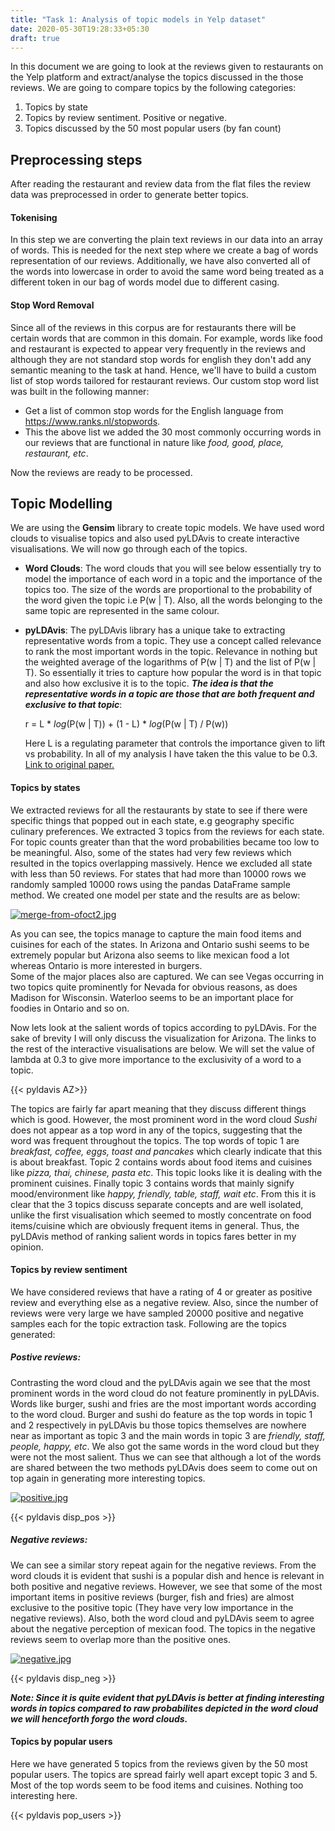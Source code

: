 ```yaml
---
title: "Task 1: Analysis of topic models in Yelp dataset"
date: 2020-05-30T19:28:33+05:30
draft: true
---
```


In this document we are going to look at the reviews given to restaurants on the Yelp platform and extract/analyse the topics discussed in the those reviews. We are going to compare topics by the following categories:
1. Topics by state
2. Topics by review sentiment. Positive or negative.
3. Topics discussed by the 50 most popular users (by fan count)

## Preprocessing steps

After reading the restaurant and review data from the flat files the review data was preprocessed in order to generate better topics.

#### Tokenising

In this step we are converting the plain text reviews in our data into an array of words. This is needed for the next step where we create a bag of words representation of our reviews. Additionally, we have also converted all of the words into lowercase in order to avoid the same word being treated as a different token in our bag of words model due to different casing.

#### Stop Word Removal

Since all of the reviews in this corpus are for restaurants there will be certain words that are common in this domain. For example, words like food and restaurant is expected to appear very frequently in the reviews and although they are not standard stop words for english they don't add any semantic meaning to the task at hand. Hence, we'll have to build a custom list of stop words tailored for restaurant reviews. Our custom stop word list was built in the following manner:

  * Get a list of common stop words for the English language from https://www.ranks.nl/stopwords.
  * This the above list we added the 30 most commonly occurring words in our reviews that are functional in nature like _food, good, place, restaurant, etc_.

Now the reviews are ready to be processed.

## Topic Modelling

We are using the __Gensim__ library to create topic models. We have used word clouds to visualise topics and also used pyLDAvis to create interactive visualisations. We will now go through each of the topics.

* __Word Clouds__: The word clouds that you will see below essentially try to model the importance of each word in a topic and the importance of the topics too. The size of the words are proportional to the probability of the word given the topic i.e P(w \| T). Also, all the words belonging to the same topic are represented in the same colour.

* __pyLDAvis__: The pyLDAvis library has a unique take to extracting representative words from a topic. They use a concept called relevance to rank the most important words in the topic. Relevance in nothing but the weighted average of the logarithms of P(w \| T) and the list of P(w \| T). So essentially it tries to capture how popular the word is in that topic and also how exclusive it is to the topic. ___The idea is that the representative words in a topic are those that are both frequent and exclusive to that topic___:

  r = L * _log_(P(w | T)) + (1 - L) * _log_(P(w | T) / P(w))

  Here L is a regulating parameter that controls the importance given to lift vs probability. In all of my analysis I have taken the this value to be 0.3. [Link to original paper.](http://nlp.stanford.edu/events/illvi2014/papersievert-illvi2014.pdf)

#### Topics by states

We extracted reviews for all the restaurants by state to see if there were specific things that popped out in each state, e.g geography specific culinary preferences. We extracted 3 topics from the reviews for each state. For topic counts greater than that the word probabilities became too low to be meaningful. Also, some of the states had very few reviews which resulted in the topics overlapping massively. Hence we excluded all state with less than 50 reviews. For states that had more than 10000 rows we randomly sampled 10000 rows using the pandas DataFrame sample method. We created one model per state and the results are as below:

[![merge-from-ofoct2.jpg](https://i.postimg.cc/J0jJbXVw/merge-from-ofoct2.jpg)](https://postimg.cc/2L8VYVST)

As you can see, the topics manage to capture the main food items and cuisines for each of the states. In Arizona and Ontario sushi seems to be extremely popular but Arizona also seems to like mexican food a lot whereas Ontario is more interested in burgers.   
Some of the major places also are captured. We can see Vegas occurring in two topics quite prominently for Nevada for obvious reasons, as does Madison for Wisconsin. Waterloo seems to be an important place for foodies in Ontario and so on.

Now lets look at the salient words of topics according to pyLDAvis. For the sake of brevity I will only discuss the visualization for Arizona. The links to the rest of the interactive visualisations are below. We will set the value of lambda at 0.3 to give more importance to the exclusivity of a word to a topic.

{{< pyldavis AZ>}}

The topics are fairly far apart meaning that they discuss different things which is good. However, the most prominent word in the word cloud _Sushi_ does not appear as a top word in any of the topics, suggesting that the word was frequent throughout the topics. The top words of topic 1 are _breakfast, coffee, eggs, toast and pancakes_ which clearly indicate that this is about breakfast. Topic 2 contains words about food items and cuisines like _pizza, thai, chinese, pasta etc_. This topic looks like it is dealing with the prominent cuisines. Finally topic 3 contains words that mainly signify mood/environment like _happy, friendly, table, staff, wait etc_. From this it is clear that the 3 topics discuss separate concepts and are well isolated, unlike the first visualisation which seemed to mostly concentrate on food items/cuisine which are obviously frequent items in general. Thus, the pyLDAvis method of ranking salient words in topics fares better in my opinion.

#### Topics by review sentiment

We have considered reviews that have a rating of 4 or greater as positive review and everything else as a negative review. Also, since the number of reviews were very large we have sampled 20000 positive and negative samples each for the topic extraction task. Following are the topics generated:

##### Postive reviews:

Contrasting the word cloud and the pyLDAvis again we see that the most prominent words in the word cloud do not feature prominently in pyLDAvis. Words like burger, sushi and fries are the most important words according to the word cloud. Burger and sushi do feature as the top words in topic 1 and 2 respectively in pyLDAvis bu those topics themselves are nowhere near as important as topic 3 and the main words in topic 3 are _friendly, staff, people, happy, etc_. We also got the same words in the word cloud but they were not the most salient. Thus we can see that although a lot of the words are shared between the two methods pyLDAvis does seem to come out on top again in generating more interesting topics.

[![positive.jpg](https://i.postimg.cc/fLbmgjyY/positive.jpg)](https://postimg.cc/yJwDDRFN)

{{< pyldavis disp_pos >}}

##### Negative reviews:

We can see a similar story repeat again for the negative reviews. From the word clouds it is evident that sushi is a popular dish and hence is relevant in both positive and negative reviews. However, we see that some of the most important items in positive reviews (burger, fish and fries) are almost exclusive to the positive topic (They have very low importance in the negative reviews). Also, both the word cloud and pyLDAvis seem to agree about the negative perception of mexican food. The topics in the negative reviews seem to overlap more than the positive ones.

[![negative.jpg](https://i.postimg.cc/QMmcbn8X/negative.jpg)](https://postimg.cc/1gggRBVT)

{{< pyldavis disp_neg >}}

___Note: Since it is quite evident that pyLDAvis is better at finding interesting words in topics compared to raw probabilites depicted in the word cloud we will henceforth forgo the word clouds.___ 

#### Topics by popular users

Here we have generated 5 topics from the reviews given by the 50 most popular users. The topics are spread fairly well apart except topic 3 and 5. Most of the top words seem to be food items and cuisines. Nothing too interesting here. 

{{< pyldavis pop_users >}}